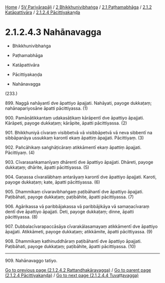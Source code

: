 
[Home](/) / [5V Parivārapāḷi](../../../../../5V.md) / [2 Bhikkhunivibhaṅga](../../../../2.md) / [2.1 Paṭhamabhāga](../../../2.1.md) / [2.1.2 Katāpattivāra](../../2.1.2.md) / [2.1.2.4 Pācittiyakaṇḍa](../2.1.2.4.md)

# 2.1.2.4.3 Nahānavagga

* Bhikkhunivibhaṅga

* Paṭhamabhāga

* Katāpattivāra

* Pācittiyakaṇḍa

* Nahānavagga

(233.)

899\. Naggā nahāyantī dve āpattiyo āpajjati. Nahāyati, payoge dukkaṭaṃ; nahānapariyosāne āpatti pācittiyassa. (1)

900\. Pamāṇātikkantaṃ udakasāṭikaṃ kārāpentī dve āpattiyo āpajjati. Kārāpeti, payoge dukkaṭaṃ; kārāpite, āpatti pācittiyassa. (2)

901\. Bhikkhuniyā cīvaraṃ visibbetvā vā visibbāpetvā vā neva sibbentī na sibbāpanāya ussukkaṃ karontī ekaṃ āpattiṃ āpajjati. Pācittiyaṃ. (3)

902\. Pañcāhikaṃ saṅghāṭicāraṃ atikkāmentī ekaṃ āpattiṃ āpajjati. Pācittiyaṃ. (4)

903\. Cīvarasaṅkamanīyaṃ dhārentī dve āpattiyo āpajjati. Dhāreti, payoge dukkaṭaṃ; dhārite, āpatti pācittiyassa. (5)

904\. Gaṇassa cīvaralābhaṃ antarāyaṃ karontī dve āpattiyo āpajjati. Karoti, payoge dukkaṭaṃ; kate, āpatti pācittiyassa. (6)

905\. Dhammikaṃ cīvaravibhaṅgaṃ paṭibāhantī dve āpattiyo āpajjati. Paṭibāhati, payoge dukkaṭaṃ; paṭibāhite, āpatti pācittiyassa. (7)

906\. Agārikassa vā paribbājakassa vā paribbājikāya vā samaṇacīvaraṃ dentī dve āpattiyo āpajjati. Deti, payoge dukkaṭaṃ; dinne, āpatti pācittiyassa. (8)

907\. Dubbalacīvarapaccāsāya cīvarakālasamayaṃ atikkāmentī dve āpattiyo āpajjati. Atikkāmeti, payoge dukkaṭaṃ; atikkāmite, āpatti pācittiyassa. (9)

908\. Dhammikaṃ kathinuddhāraṃ paṭibāhantī dve āpattiyo āpajjati. Paṭibāhati, payoge dukkaṭaṃ; paṭibāhite, āpatti pācittiyassa. (10)

---

909\. Nahānavaggo tatiyo.



[Go to previous page (2.1.2.4.2 Rattandhakāravagga)](2.1.2.4.2.md) / [Go to parent page (2.1.2.4 Pācittiyakaṇḍa)](../2.1.2.4.md) / [Go to next page (2.1.2.4.4 Tuvaṭṭavagga)](2.1.2.4.4.md)


